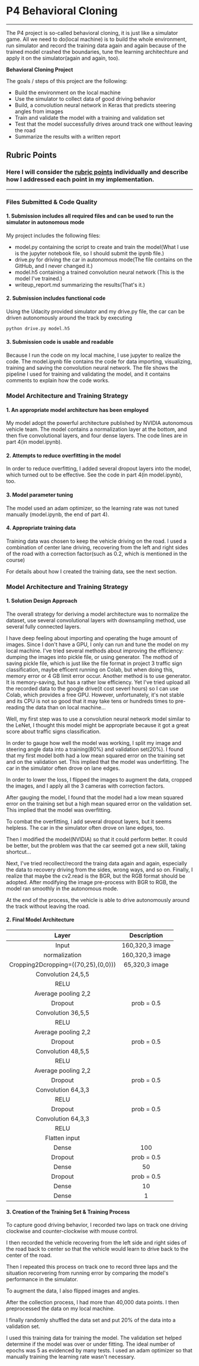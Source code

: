 # **P4 Behavioral Cloning** 

---
The P4 project is so-called behavioral cloning, it is just like a simulator game. All we need to do(local machine) is to build the whole environment, run simulator and record the training data again and again because of the trained model crashed the boundaries, tune the learning architechture and apply it on the simulator(again and again, too).

**Behavioral Cloning Project**

The goals / steps of this project are the following:
* Build the environment on the local machine
* Use the simulator to collect data of good driving behavior
* Build, a convolution neural network in Keras that predicts steering angles from images
* Train and validate the model with a training and validation set
* Test that the model successfully drives around track one without leaving the road
* Summarize the results with a written report

## Rubric Points
### Here I will consider the [rubric points](https://review.udacity.com/#!/rubrics/432/view) individually and describe how I addressed each point in my implementation.  

---
### Files Submitted & Code Quality

#### 1. Submission includes all required files and can be used to run the simulator in autonomous mode

My project includes the following files:
* model.py containing the script to create and train the model(What I use is the jupyter notebook file, so I should submit the ipynb file.)
* drive.py for driving the car in autonomous mode(The file contains on the GitHub, and I never changed it.)
* model.h5 containing a trained convolution neural network (This is the model I've trained.)
* writeup_report.md summarizing the results(That's it.)

#### 2. Submission includes functional code
Using the Udacity provided simulator and my drive.py file, the car can be driven autonomously around the track by executing 
```sh
python drive.py model.h5
```

#### 3. Submission code is usable and readable

Because I run the code on my local machine, I use jupyter to realize the code. The model.ipynb file contains the code for data importing, visualizing, training and saving the convolution neural network. The file shows the pipeline I used for training and validating the model, and it contains comments to explain how the code works.

### Model Architecture and Training Strategy

#### 1. An appropriate model architecture has been employed

My model adopt the powerful architecture published by NVIDIA autonomous vehicle team. 
The model contains a normalization layer at the bottom, and then five convolutional layers, and four dense layers.
The code lines are in part 4(in model.ipynb). 

#### 2. Attempts to reduce overfitting in the model

In order to reduce overfitting, I added several dropout layers into the model, which turned out to be effective. See the code in part 4(in model.ipynb), too.

#### 3. Model parameter tuning

The model used an adam optimizer, so the learning rate was not tuned manually (model.ipynb, the end of part 4).

#### 4. Appropriate training data

Training data was chosen to keep the vehicle driving on the road. I used a combination of center lane driving, recovering from the left and right sides of the road with a correction factor(such as 0.2, which is mentioned in the course)

For details about how I created the training data, see the next section. 

### Model Architecture and Training Strategy

#### 1. Solution Design Approach

The overall strategy for deriving a model architecture was to normalize the dataset, use several convolutional layers with downsampling method, use several fully connected layers.

I have deep feeling about importing and operating the huge amount of images. Since I don't have a GPU, I only can run and tune the model on my local machine.
I've tried several methods about improving the efficiency: dumping the images into pickle file, or using generator. The mothod of saving pickle file, which is just like the file format in project 3 traffic sign classification, maybe efficent running on Colab, but when doing this, memory error or 4 GB limit error occur. Another method is to use generator. It is memory-saving, but has a rather low efficiency. Yet I've tried upload all the recorded data to the google drive(it cost severl hours) so I can use Colab, which provides a free GPU. However, unfortunately, it's not stable and its CPU is not so good that it may take tens or hundreds times to pre-reading the data than on local machine...

Well, my first step was to use a convolution neural network model similar to the LeNet, I thought this model might be appropriate because it got a great score about traffic signs classification.

In order to gauge how well the model was working, I split my image and steering angle data into a training(80%) and validation set(20%). I found that my first model both had a low mean squared error on the training set and on the validation set. This implied that the model was underfitting. The car in the simulator often drove on lane edges.

In order to lower the loss, I flipped the images to augment the data, cropped the images, and I apply all the 3 cameras with correction factors.

After gauging the model, I found that the model had a low mean squared error on the training set but a high mean squared error on the validation set. This implied that the model was overfitting. 

To combat the overfitting, I add several dropout layers, but it seems helpless. The car in the simulator often drove on lane edges, too.

Then I modified the model(NVIDIA) so that it could perform better. It could be better, but the problem was that the car seemed got a new skill, taking shortcut...

Next, I've tried recollect/record the traing data again and again, especially the data to recovery driving from the sides, wrong ways, and so on. Finally, I realize that maybe the cv2.read is the BGR, but the RGB format should be adopted. After modifying the image pre-process with BGR to RGB, the model ran smoothly in the autonomous mode.

At the end of the process, the vehicle is able to drive autonomously around the track without leaving the road.

#### 2. Final Model Architecture

| Layer         		|     Description	        					| 
|:---------------------:|:---------------------------------------------:| 
| Input         		| 160,320,3 image   							| 
| normalization    	| 160,320,3 image   	|
| Cropping2Dcropping=((70,25),(0,0)))        | 65,320,3 image      |
| Convolution 24,5,5     	|           	|
| RELU					|												|
| Average pooling	2,2    	|  			    	| 
| Dropout      |  prob = 0.5        |
| Convolution 36,5,5     	|           	|
| RELU					|												|
| Average pooling	2,2    	|  			    	| 
| Dropout      |  prob = 0.5             |
| Convolution 48,5,5     	|           	|
| RELU					|												|
| Average pooling	2,2    	|  			    	| 
| Dropout      |  prob = 0.5         |
| Convolution 64,3,3     	|           	|
| RELU					|											  	|
| Dropout      |  prob = 0.5          |
| Convolution 64,3,3     	|             	|
| RELU					|											  	|
| Flatten input     |                     |
| Dense		          | 100         		  	|
| Dropout           |  prob = 0.5        |
| Dense		          | 50         		    	|
| Dropout           |  prob = 0.5        |
| Dense		          | 10        			   |
| Dense		          | 1         			   |

#### 3. Creation of the Training Set & Training Process

To capture good driving behavior, I recorded two laps on track one driving clockwise and counter-clockwise with mouse control.

I then recorded the vehicle recovering from the left side and right sides of the road back to center so that the vehicle would learn to drive back to the center of the road.

Then I repeated this process on track one to record three laps and the situation recorvering from running error by comparing the model's performance in the simulator.

To augment the data, I also flipped images and angles.

After the collection process, I had more than 40,000 data points. I then preprocessed the data on my local machine.

I finally randomly shuffled the data set and put 20% of the data into a validation set. 

I used this training data for training the model. The validation set helped determine if the model was over or under fitting. The ideal number of epochs was 5 as evidenced by many tests. I used an adam optimizer so that manually training the learning rate wasn't necessary.
